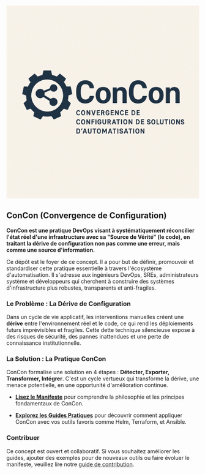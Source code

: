![Banner ConCon](8a7d1143-eceb-467d-bb8e-bbb868a46edf.png)

## ConCon (Convergence de Configuration)

**ConCon est une pratique DevOps visant à systématiquement réconcilier l'état réel d'une infrastructure avec sa "Source de Vérité" (le code), en traitant la dérive de configuration non pas comme une erreur, mais comme une source d'information.**

Ce dépôt est le foyer de ce concept. Il a pour but de définir, promouvoir et standardiser cette pratique essentielle à travers l'écosystème d'automatisation. Il s'adresse aux ingénieurs DevOps, SREs, administrateurs système et développeurs qui cherchent à construire des systèmes d'infrastructure plus robustes, transparents et anti-fragiles.

### Le Problème : La Dérive de Configuration

Dans un cycle de vie applicatif, les interventions manuelles créent une **dérive** entre l'environnement réel et le code, ce qui rend les déploiements futurs imprévisibles et fragiles. Cette dette technique silencieuse expose à des risques de sécurité, des pannes inattendues et une perte de connaissance institutionnelle.

### La Solution : La Pratique ConCon

ConCon formalise une solution en 4 étapes : **Détecter, Exporter, Transformer, Intégrer**. C'est un cycle vertueux qui transforme la dérive, une menace potentielle, en une opportunité d'amélioration continue.

* [**Lisez le Manifeste**](./MANIFESTO.md "null") pour comprendre la philosophie et les principes fondamentaux de ConCon.

* [**Explorez les Guides Pratiques**](./PRACTICES/ "null") pour découvrir comment appliquer ConCon avec vos outils favoris comme Helm, Terraform, et Ansible.

### Contribuer

Ce concept est ouvert et collaboratif. Si vous souhaitez améliorer les guides, ajouter des exemples pour de nouveaux outils ou faire évoluer le manifeste, veuillez lire notre [guide de contribution](./CONTRIBUTING.md "null").
